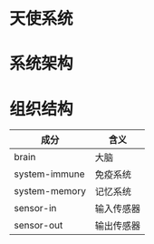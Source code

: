 # 天使系统

# 系统架构



# 组织结构

| 成分 | 含义 |
| ---  | --- |
| brain | 大脑 |
| system-immune | 免疫系统 |
| system-memory | 记忆系统 |
| sensor-in | 输入传感器 |
| sensor-out | 输出传感器 |